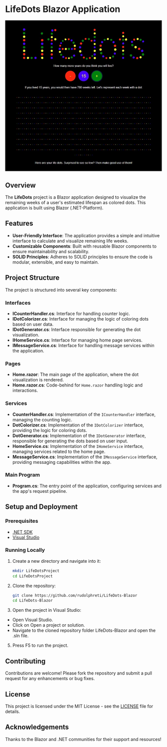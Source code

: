 
# LifeDots Blazor Application

![Screenshot](screen.jpg)

## Overview

The **LifeDots** project is a Blazor application designed to visualize the remaining weeks of a user's estimated lifespan as colored dots. This application is built using Blazor (.NET-Platform).

## Features

- **User-Friendly Interface**: The application provides a simple and intuitive interface to calculate and visualize remaining life weeks.
- **Customizable Components**: Built with reusable Blazor components to ensure maintainability and scalability.
- **SOLID Principles**: Adheres to SOLID principles to ensure the code is modular, extensible, and easy to maintain.

## Project Structure

The project is structured into several key components:

### Interfaces
- **ICounterHandler.cs**: Interface for handling counter logic.
- **IDotColorizer.cs**: Interface for managing the logic of coloring dots based on user data.
- **IDotGenerator.cs**: Interface responsible for generating the dot visualization.
- **IHomeService.cs**: Interface for managing home page services.
- **IMessageService.cs**: Interface for handling message services within the application.

### Pages
- **Home.razor**: The main page of the application, where the dot visualization is rendered.
- **Home.razor.cs**: Code-behind for `Home.razor` handling logic and interactions.

### Services
- **CounterHandler.cs**: Implementation of the `ICounterHandler` interface, managing the counting logic.
- **DotColorizer.cs**: Implementation of the `IDotColorizer` interface, providing the logic for coloring dots.
- **DotGenerator.cs**: Implementation of the `IDotGenerator` interface, responsible for generating the dots based on user input.
- **HomeService.cs**: Implementation of the `IHomeService` interface, managing services related to the home page.
- **MessageService.cs**: Implementation of the `IMessageService` interface, providing messaging capabilities within the app.

### Main Program
- **Program.cs**: The entry point of the application, configuring services and the app's request pipeline.

## Setup and Deployment

### Prerequisites

- [.NET SDK](https://dotnet.microsoft.com/download)
- [Visual Studio](https://visualstudio.microsoft.com/)

### Running Locally

1. Create a new directory and navigate into it:
   ```bash
   mkdir LifeDotsProject
   cd LifeDotsProject
   ```

2. Clone the repository:
   ```bash
   git clone https://github.com/rudolphreti/LifeDots-Blazor
   cd LifeDots-Blazor
   ```

3. Open the project in Visual Studio:
* Open Visual Studio.
* Click on Open a project or solution.
* Navigate to the cloned repository folder LifeDots-Blazor and open the .sln file.

5. Press F5 to run the project.

## Contributing

Contributions are welcome! Please fork the repository and submit a pull request for any enhancements or bug fixes.

## License

This project is licensed under the MIT License - see the [LICENSE](LICENSE) file for details.

## Acknowledgements
Thanks to the Blazor and .NET communities for their support and resources!
